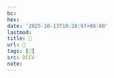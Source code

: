 ```yaml
---
bc:
hex:
date: '2025-10-13T10:28:07+08:00'
lastmod:
title: 􄪸
url: 􄪸
tags: [𥻧]
src: DCCV
note:
---
```


